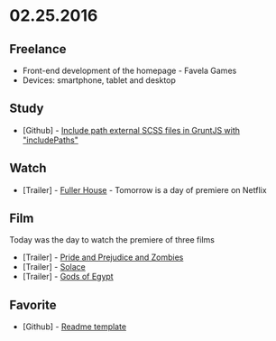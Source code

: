 # 02.25.2016

## Freelance

 - Front-end development of the homepage - Favela Games
  - Devices: smartphone, tablet and desktop
  

## Study  

 - \[Github\] - [Include path external SCSS files in GruntJS with "includePaths"](https://github.com/sass/node-sass#includepaths) 
  

## Watch

- \[Trailer\] - [Fuller House](https://www.youtube.com/watch?v=CXuGLswn2l0) - Tomorrow is a day of premiere on Netflix
  

## Film

Today was the day to watch the premiere of three films

 - \[Trailer\] - [Pride and Prejudice and Zombies](https://www.youtube.com/watch?v=foGraEVNI0s)
 - \[Trailer\] - [Solace](https://www.youtube.com/watch?v=Lq86v60c_Jo)
 - \[Trailer\] - [Gods of Egypt](https://www.youtube.com/watch?v=IJBnK2wNQSo)
 

## Favorite

  - \[Github\] - [Readme template](https://github.com/dbader/readme-template)
